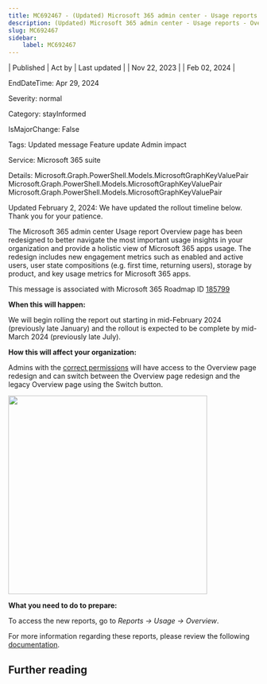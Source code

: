 ```yaml
---
title: MC692467 - (Updated) Microsoft 365 admin center - Usage reports - Overview page redesign
description: (Updated) Microsoft 365 admin center - Usage reports - Overview page redesign
slug: MC692467
sidebar:
    label: MC692467
---
```


| Published | Act by | Last updated |
| Nov 22, 2023 |  | Feb 02, 2024 |

EndDateTime: Apr 29, 2024

Severity: normal

Category: stayInformed

IsMajorChange: False

Tags: Updated message Feature update Admin impact

Service: Microsoft 365 suite

Details: Microsoft.Graph.PowerShell.Models.MicrosoftGraphKeyValuePair Microsoft.Graph.PowerShell.Models.MicrosoftGraphKeyValuePair Microsoft.Graph.PowerShell.Models.MicrosoftGraphKeyValuePair

<p>Updated February 2, 2024: We have updated the rollout timeline below. Thank you for your patience.</p><p>The Microsoft 365 admin center Usage report Overview page has been redesigned to better navigate the most important usage insights in your organization and provide a holistic view of Microsoft 365 apps usage. The redesign includes new engagement metrics such as enabled and active users, user state compositions (e.g. first time, returning users), storage by product, and key usage metrics for Microsoft 365 apps.</p><p>This message is associated with Microsoft 365 Roadmap ID <a href="https://www.microsoft.com/microsoft-365/roadmap?filters=&amp;searchterms=185799" target="_blank">185799</a></p><p><b>When this will happen:</b></p><p>We will begin rolling the report out starting in mid-February 2024 (previously late January) and the rollout is expected to be complete by mid-March 2024 (previously late July).&nbsp;</p><p><b>How this will affect your organization:</b></p><p>Admins with the <a href="https://learn.microsoft.com/microsoft-365/admin/activity-reports/activity-reports?view=o365-worldwide#who-can-see-reports" target="_blank">correct permissions</a> will have access to the Overview page redesign and can switch between the Overview page redesign and the legacy Overview page using the Switch button.</p><p><img src="https://img-prod-cms-rt-microsoft-com.akamaized.net/cms/api/am/imageFileData/RW1eXHQ?ver=fb1b" style="width: 400px;"><br></p><p><b>What you need to do to prepare:</b></p><p>To access the new reports, go to <i>Reports -&gt; Usage -&gt; Overview</i>. </p><p>For more information regarding these reports, please review the following <a href="https://learn.microsoft.com/microsoft-365/admin/activity-reports/microsoft365-apps-usage-ww?view=o365-worldwide" target="_blank">documentation</a>. &nbsp;</p>

## Further reading
